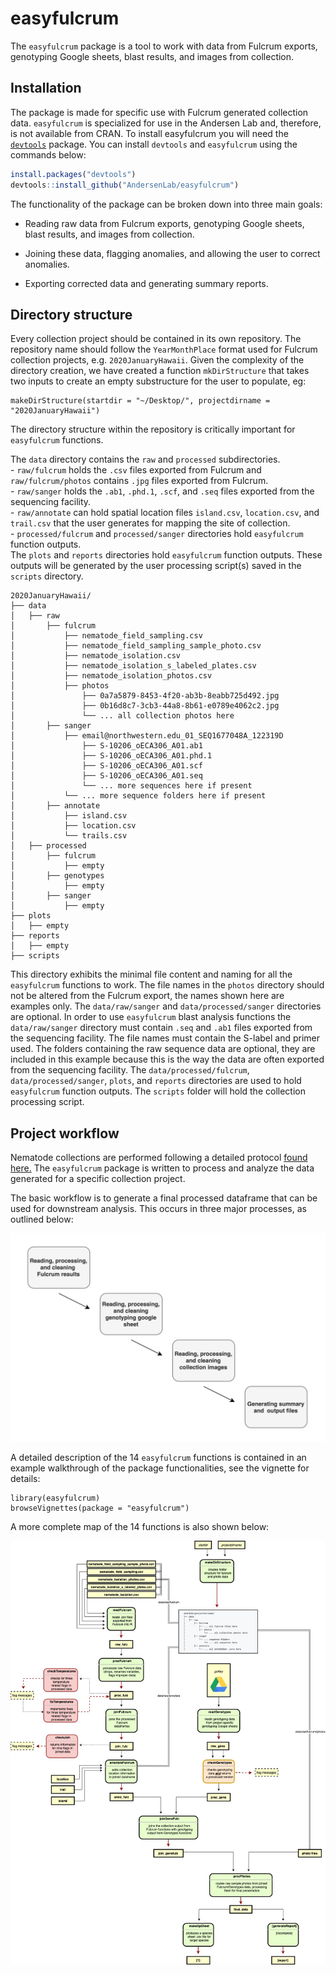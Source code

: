 # easyfulcrum

The `easyfulcrum` package is a tool to work with data from Fulcrum exports, genotyping Google sheets, blast results, and images from collection. 

## Installation

The package is made for specific use with Fulcrum generated collection data. `easyfulcrum` is specialized for use in the Andersen Lab and, therefore, is not available from CRAN. To install easyfulcrum you will need the [`devtools`](https://github.com/hadley/devtools) package. You can install `devtools` and `easyfulcrum` using the commands below:

```r
install.packages("devtools")
devtools::install_github("AndersenLab/easyfulcrum")
```
The functionality of the package can be broken down into three main goals:

+ Reading raw data from Fulcrum exports, genotyping Google sheets, blast results, and images from collection.

+ Joining these data, flagging anomalies, and allowing the user to correct anomalies.

+ Exporting corrected data and generating summary reports.

## Directory structure

Every collection project should be contained in its own repository. The repository name should follow the `YearMonthPlace` format used for Fulcrum collection projects, e.g. `2020JanuaryHawaii`. Given the complexity of the directory creation, we have created a function `mkDirStructure` that takes two inputs to create an empty substructure for the user to populate, eg:<br>

```{r}
makeDirStructure(startdir = "~/Desktop/", projectdirname = "2020JanuaryHawaii")
```

The directory structure within the repository is critically important for `easyfulcrum` functions.<br>

The `data` directory contains the  `raw` and `processed` subdirectories.<br>
    - `raw/fulcrum` holds the `.csv` files exported from Fulcrum and `raw/fulcrum/photos` contains `.jpg` files exported from Fulcrum.<br>
    - `raw/sanger` holds the `.ab1`, `.phd.1`, `.scf`, and `.seq` files exported from the sequencing facility.<br>
    - `raw/annotate` can hold spatial location files `island.csv`, `location.csv`, and `trail.csv` that the user generates for mapping the site of collection.<br>
    - `processed/fulcrum` and `processed/sanger` directories hold `easyfulcrum` function outputs.<br>
The `plots` and `reports` directories hold `easyfulcrum` function outputs. These outputs will be generated by the user processing script(s)
saved in the `scripts` directory.

```
2020JanuaryHawaii/
├── data
│   ├── raw
│       ├── fulcrum
│           ├── nematode_field_sampling.csv
│           ├── nematode_field_sampling_sample_photo.csv
│           ├── nematode_isolation.csv
│           ├── nematode_isolation_s_labeled_plates.csv
│           ├── nematode_isolation_photos.csv
│           ├── photos
│               ├── 0a7a5879-8453-4f20-ab3b-8eabb725d492.jpg
│               ├── 0b16d8c7-3cb3-44a8-8b61-e0789e4062c2.jpg
│               └── ... all collection photos here
│       ├── sanger
│           ├── email@northwestern.edu_01_SEQ1677048A_122319D
│               ├── S-10206_oECA306_A01.ab1
│               ├── S-10206_oECA306_A01.phd.1
│               ├── S-10206_oECA306_A01.scf
│               ├── S-10206_oECA306_A01.seq
│               └── ... more sequences here if present
│           └── ... more sequence folders here if present
│       ├── annotate
│           ├── island.csv
│           ├── location.csv
│           └── trails.csv
│   ├── processed
│       ├── fulcrum
│           ├── empty
│       ├── genotypes
│           ├── empty
│       ├── sanger
│           ├── empty
├── plots
│   ├── empty
├── reports
│   ├── empty
├── scripts
```

This directory exhibits the minimal file content and naming for all the `easyfulcrum` functions to work. The file names in the `photos` directory should not be altered from the Fulcrum export, the names shown here are examples only. The `data/raw/sanger` and `data/processed/sanger` directories are optional. In order to use `easyfulcrum` blast analysis functions the `data/raw/sanger` directory must contain `.seq` and `.ab1` files exported from the sequencing facility. The file names must contain the S-label and primer used. The folders containing the raw sequence data are optional, they are included in this example because this is the way the data are often exported from the sequencing facility. The `data/processed/fulcrum`, `data/processed/sanger`, `plots`, and `reports` directories are used to hold `easyfulcrum` function outputs. The `scripts` folder will hold the collection processing script.

## Project workflow

Nematode collections are performed following a detailed protocol [found here.]( https://docs.google.com/document/d/1jssQVPFrFsXJiA6Jt7LyEjQRBGfcfGCitP4qPya7VwU/edit) The `easyfulcrum` package is written to process and analyze the data generated for a specific collection project.<br>

The basic workflow is to generate a final processed dataframe that can be used for downstream analysis. This occurs in three major processes, as outlined below:<br>

![Project workflow simple](.readmefiles/easyFulcrum_simple.jpg)

A detailed description of the 14 `easyfulcrum` functions is contained in an example walkthrough of the package functionalities, see the vignette for details:<br>

```{r}
library(easyfulcrum)
browseVignettes(package = "easyfulcrum")
```

A more complete map of the 14 functions is also shown below:<br>

![Project workflow](.readmefiles/easyFulcrum.jpg)
